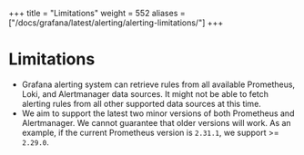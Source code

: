 +++
title = "Limitations"
weight = 552
aliases = ["/docs/grafana/latest/alerting/alerting-limitations/"]
+++

# Limitations

- Grafana alerting system can retrieve rules from all available Prometheus, Loki, and Alertmanager data sources. It might not be able to fetch alerting rules from all other supported data sources at this time.
- We aim to support the latest two minor versions of both Prometheus and Alertmanager. We cannot guarantee that older versions will work. As an example, if the current Prometheus version is `2.31.1`, we support >= `2.29.0`.
